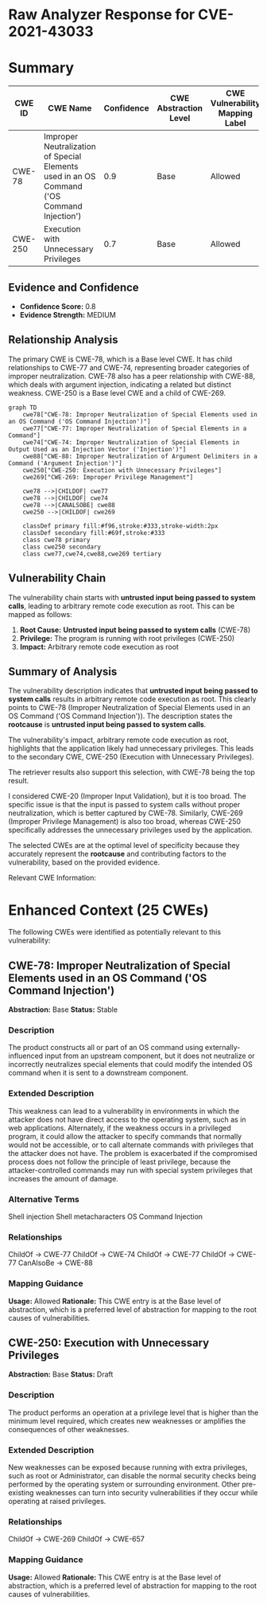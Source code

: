 # Raw Analyzer Response for CVE-2021-43033

# Summary
| CWE ID | CWE Name | Confidence | CWE Abstraction Level | CWE Vulnerability Mapping Label | CWE-Vulnerability Mapping Notes |
|---|---|---|---|---|---|
| CWE-78 | Improper Neutralization of Special Elements used in an OS Command ('OS Command Injection') | 0.9 | Base | Allowed | Primary CWE |
| CWE-250 | Execution with Unnecessary Privileges | 0.7 | Base | Allowed | Secondary CWE |

## Evidence and Confidence

*   **Confidence Score:** 0.8
*   **Evidence Strength:** MEDIUM

## Relationship Analysis
The primary CWE is CWE-78, which is a Base level CWE. It has child relationships to CWE-77 and CWE-74, representing broader categories of improper neutralization. CWE-78 also has a peer relationship with CWE-88, which deals with argument injection, indicating a related but distinct weakness. CWE-250 is a Base level CWE and a child of CWE-269.

```mermaid
graph TD
    cwe78["CWE-78: Improper Neutralization of Special Elements used in an OS Command ('OS Command Injection')"]
    cwe77["CWE-77: Improper Neutralization of Special Elements in a Command"]
    cwe74["CWE-74: Improper Neutralization of Special Elements in Output Used as an Injection Vector ('Injection')"]
    cwe88["CWE-88: Improper Neutralization of Argument Delimiters in a Command ('Argument Injection')"]
    cwe250["CWE-250: Execution with Unnecessary Privileges"]
    cwe269["CWE-269: Improper Privilege Management"]

    cwe78 -->|CHILDOF| cwe77
    cwe78 -->|CHILDOF| cwe74
    cwe78 -->|CANALSOBE| cwe88
    cwe250 -->|CHILDOF| cwe269

    classDef primary fill:#f96,stroke:#333,stroke-width:2px
    classDef secondary fill:#69f,stroke:#333
    class cwe78 primary
    class cwe250 secondary
    class cwe77,cwe74,cwe88,cwe269 tertiary
```

## Vulnerability Chain
The vulnerability chain starts with **untrusted input being passed to system calls**, leading to arbitrary remote code execution as root. This can be mapped as follows:

1.  **Root Cause:** **Untrusted input being passed to system calls** (CWE-78)
2.  **Privilege:** The program is running with root privileges (CWE-250)
3.  **Impact:** Arbitrary remote code execution as root

## Summary of Analysis
The vulnerability description indicates that **untrusted input being passed to system calls** results in arbitrary remote code execution as root. This clearly points to CWE-78 (Improper Neutralization of Special Elements used in an OS Command ('OS Command Injection')). The description states the **rootcause** is **untrusted input being passed to system calls**.

The vulnerability's impact, arbitrary remote code execution as root, highlights that the application likely had unnecessary privileges. This leads to the secondary CWE, CWE-250 (Execution with Unnecessary Privileges).

The retriever results also support this selection, with CWE-78 being the top result.

I considered CWE-20 (Improper Input Validation), but it is too broad. The specific issue is that the input is passed to system calls without proper neutralization, which is better captured by CWE-78. Similarly, CWE-269 (Improper Privilege Management) is also too broad, whereas CWE-250 specifically addresses the unnecessary privileges used by the application.

The selected CWEs are at the optimal level of specificity because they accurately represent the **rootcause** and contributing factors to the vulnerability, based on the provided evidence.

Relevant CWE Information:

# Enhanced Context (25 CWEs)
The following CWEs were identified as potentially relevant to this vulnerability:

## CWE-78: Improper Neutralization of Special Elements used in an OS Command ('OS Command Injection')
**Abstraction:** Base
**Status:** Stable

### Description
The product constructs all or part of an OS command using externally-influenced input from an upstream component, but it does not neutralize or incorrectly neutralizes special elements that could modify the intended OS command when it is sent to a downstream component.

### Extended Description
This weakness can lead to a vulnerability in environments in which the attacker does not have direct access to the operating system, such as in web applications. Alternately, if the weakness occurs in a privileged program, it could allow the attacker to specify commands that normally would not be accessible, or to call alternate commands with privileges that the attacker does not have. The problem is exacerbated if the compromised process does not follow the principle of least privilege, because the attacker-controlled commands may run with special system privileges that increases the amount of damage.

### Alternative Terms
Shell injection
Shell metacharacters
OS Command Injection

### Relationships
ChildOf -> CWE-77
ChildOf -> CWE-74
ChildOf -> CWE-77
ChildOf -> CWE-77
CanAlsoBe -> CWE-88

### Mapping Guidance
**Usage:** Allowed
**Rationale:** This CWE entry is at the Base level of abstraction, which is a preferred level of abstraction for mapping to the root causes of vulnerabilities.

## CWE-250: Execution with Unnecessary Privileges
**Abstraction:** Base
**Status:** Draft

### Description
The product performs an operation at a privilege level that is higher than the minimum level required, which creates new weaknesses or amplifies the consequences of other weaknesses.

### Extended Description
New weaknesses can be exposed because running with extra privileges, such as root or Administrator, can disable the normal security checks being performed by the operating system or surrounding environment. Other pre-existing weaknesses can turn into security vulnerabilities if they occur while operating at raised privileges.

### Relationships
ChildOf -> CWE-269
ChildOf -> CWE-657

### Mapping Guidance
**Usage:** Allowed
**Rationale:** This CWE entry is at the Base level of abstraction, which is a preferred level of abstraction for mapping to the root causes of vulnerabilities.